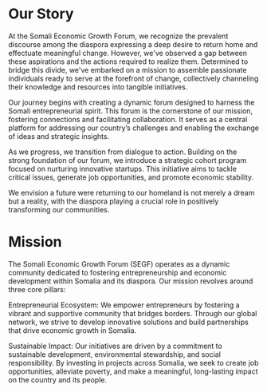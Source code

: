# Our Story
At the Somali Economic Growth Forum, we recognize the prevalent discourse among the diaspora expressing a deep desire to return home and effectuate meaningful change. However, we've observed a gap between these aspirations and the actions required to realize them. Determined to bridge this divide, we've embarked on a mission to assemble passionate individuals ready to serve at the forefront of change, collectively channeling their knowledge and resources into tangible initiatives.

​Our journey begins with creating a dynamic forum designed to harness the Somali entrepreneurial spirit. This forum is the cornerstone of our mission, fostering connections and facilitating collaboration. It serves as a central platform for addressing our country’s challenges and enabling the exchange of ideas and strategic insights.​

As we progress, we transition from dialogue to action. Building on the strong foundation of our forum, we introduce a strategic cohort program focused on nurturing innovative startups. This initiative aims to tackle critical issues, generate job opportunities, and promote economic stability.​

We envision a future were returning to our homeland is not merely a dream but a reality, with the diaspora playing a crucial role in positively transforming our communities.



# Mission

The Somali Economic Growth Forum (SEGF) operates as a dynamic community dedicated to fostering entrepreneurship and economic development within Somalia and its diaspora. Our mission revolves around three core pillars:

Entrepreneurial Ecosystem: We empower entrepreneurs by fostering a vibrant and supportive community that bridges borders. Through our global network, we strive to develop innovative solutions and build partnerships that drive economic growth in Somalia.

Sustainable Impact: Our initiatives are driven by a commitment to sustainable development, environmental stewardship, and social responsibility. By investing in projects across Somalia, we seek to create job opportunities, alleviate poverty, and make a meaningful, long-lasting impact on the country and its people.